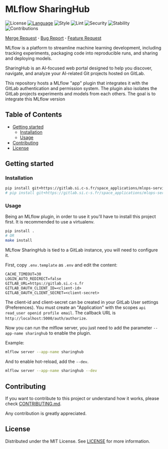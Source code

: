 # MLflow SharingHub

![License](https://img.shields.io/badge/license-MIT-yellow?style=flat-square)
[![Language](https://img.shields.io/badge/language-Python-3776ab?style=flat-square&logo=Python)](https://www.python.org/)
![Style](https://img.shields.io/badge/style-ruff-9a9a9a?style=flat-square)
![Lint](https://img.shields.io/badge/lint-ruff-brightgreen?style=flat-square)
![Security](https://img.shields.io/badge/security-bandit,%20pip%20audit-purple?style=flat-square)
![Stability](https://img.shields.io/badge/stability-experimental-orange?style=flat-square)
![Contributions](https://img.shields.io/badge/contributions-welcome-orange?style=flat-square)

[Merge Request](https://gitlab.si.c-s.fr/space_applications/mlops-services/mlflow-sharinghub/merge_requests) **·**
[Bug Report](https://gitlab.si.c-s.fr/space_applications/mlops-services/mlflow-sharinghub/issues/new?issuable_template=bug_report) **·**
[Feature Request](https://gitlab.si.c-s.fr/space_applications/mlops-services/mlflow-sharinghub/issues/new?issuable_template=feature_request)

MLflow is a platform to streamline machine learning development, including tracking experiments, packaging code into reproducible runs, and sharing and deploying models.

SharingHub is an AI-focused web portal designed to help you discover, navigate, and analyze your AI-related Git projects hosted on GitLab.

This repository hosts a MLflow "app" plugin that integrates it with the GitLab authentication and permission system. The plugin also isolates the GitLab projects experiments and models from each others. The goal is to integrate this MLflow version

## Table of Contents

- [Getting started](#getting-started)
  - [Installation](#installation)
  - [Usage](#usage)
- [Contributing](#contributing)
- [License](#license)

## Getting started

### Installation

```bash
pip install git+https://gitlab.si.c-s.fr/space_applications/mlops-services/mlflow-sharinghub
# pip install git+https://gitlab.si.c-s.fr/space_applications/mlops-services/mlflow-sharinghub@<tag>
```

### Usage

Being an MLflow plugin, in order to use it you'll have to install this project first. It is recommended to use a virtualenv.

```bash
pip install .
# OR
make install
```

MLflow SharingHub is tied to a GitLab instance, you will need to configure it.

First, copy `.env.template` as `.env` and edit the content:

```txt
CACHE_TIMEOUT=30
LOGIN_AUTO_REDIRECT=false
GITLAB_URL=https://gitlab.si.c-s.fr
GITLAB_OAUTH_CLIENT_ID=<client-id>
GITLAB_OAUTH_CLIENT_SECRET=<client-secret>
```

The client-id and client-secret can be created in your GitLab User settings (Preferences).
You must create an "Application" with the scopes `api read_user openid profile email`.
The callback URL is `http://localhost:5000/auth/authorize`.

Now you can run the mlflow server, you just need to add the parameter `--app-name sharinghub` to enable the plugin.

Example:

```bash
mlflow server --app-name sharinghub
```

And to enable hot-reload, add the `--dev`.

```bash
mlflow server --app-name sharinghub --dev
```

## Contributing

If you want to contribute to this project or understand how it works,
please check [CONTRIBUTING.md](CONTRIBUTING.md).

Any contribution is greatly appreciated.

## License

Distributed under the MIT License. See [LICENSE](LICENSE) for more
information.
